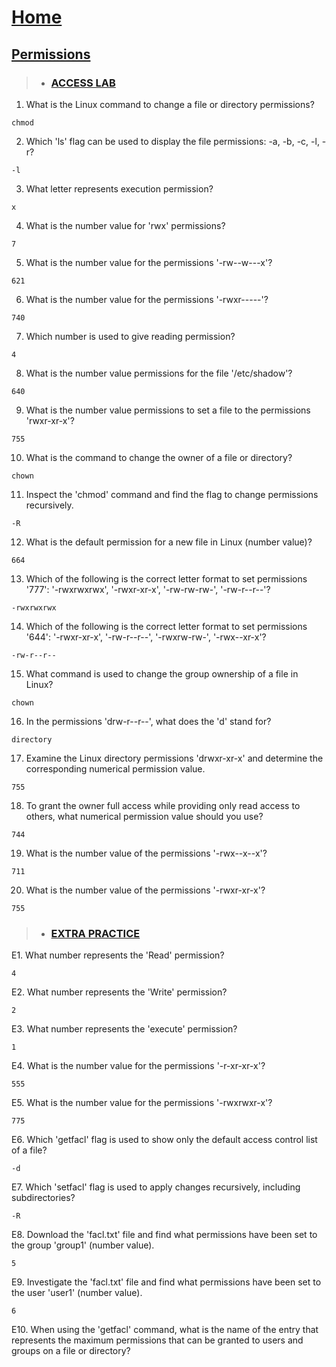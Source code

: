 # [Home](README.md)

## [Permissions](Permissions.md)

> * ### [ACCESS LAB][Access Lab]

1. What is the Linux command to change a file or directory permissions?

```
chmod
```

2. Which 'ls' flag can be used to display the file permissions: -a, -b, -c, -l, -r?

```
-l
```

3. What letter represents execution permission?

```
x
```

4. What is the number value for 'rwx' permissions?

```
7
```

5. What is the number value for the permissions '-rw--w---x'?

```
621
```

6. What is the number value for the permissions '-rwxr-----'?

```
740
```

7. Which number is used to give reading permission?

```
4
```

8. What is the number value permissions for the file '/etc/shadow'?

```
640
```

9. What is the number value permissions to set a file to the permissions 'rwxr-xr-x'?

```
755
```

10. What is the command to change the owner of a file or directory?

```
chown
```

11. Inspect the 'chmod' command and find the flag to change permissions recursively.

```
-R
```

12. What is the default permission for a new file in Linux (number value)?

```
664
```

13. Which of the following is the correct letter format to set permissions '777': '-rwxrwxrwx', '-rwxr-xr-x', '-rw-rw-rw-', '-rw-r--r--'?

```
-rwxrwxrwx
```

14. Which of the following is the correct letter format to set permissions '644': '-rwxr-xr-x', '-rw-r--r--', '-rwxrw-rw-', '-rwx--xr-x'?

```
-rw-r--r--
```

15. What command is used to change the group ownership of a file in Linux?

```
chown
```

16. In the permissions 'drw-r--r--', what does the 'd' stand for?

```
directory
```

17. Examine the Linux directory permissions 'drwxr-xr-x' and determine the corresponding numerical permission value.

```
755
```

18. To grant the owner full access while providing only read access to others, what numerical permission value should you use?

```
744
```

19. What is the number value of the permissions '-rwx--x--x'?

```
711
```

20. What is the number value of the permissions '-rwxr-xr-x'?

```
755
```

> * ### [EXTRA PRACTICE][Extra Practice]

E1. What number represents the 'Read' permission?

```
4
```

E2. What number represents the 'Write' permission?

```
2
```

E3. What number represents the 'execute' permission?

```
1
```

E4. What is the number value for the permissions '-r-xr-xr-x'?

```
555
```

E5. What is the number value for the permissions '-rwxrwxr-x'?

```
775
```

E6. Which 'getfacl' flag is used to show only the default access control list of a file?

```
-d
```

E7. Which 'setfacl' flag is used to apply changes recursively, including subdirectories?

```
-R
```

E8. Download the 'facl.txt' file and find what permissions have been set to the group 'group1' (number value).

```
5
```

E9. Investigate the 'facl.txt' file and find what permissions have been set to the user 'user1' (number value).

```
6
```

E10. When using the 'getfacl' command, what is the name of the entry that represents the maximum permissions that can be granted to users and groups on a file or directory?

```

```

[Access Lab]: #access-lab
[Extra Practice]: #extra-practice
